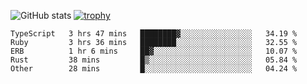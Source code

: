 ![GitHub stats](https://github-readme-stats.vercel.app/api?username=ksk001100&show_icons=true&theme=tokyonight)
[![trophy](https://github-profile-trophy.vercel.app/?username=ksk001100&theme=onedark)](https://github.com/ryo-ma/github-profile-trophy)

<!--START_SECTION:waka-->

```text
TypeScript   3 hrs 47 mins   ████████▓░░░░░░░░░░░░░░░░   34.19 %
Ruby         3 hrs 36 mins   ████████░░░░░░░░░░░░░░░░░   32.55 %
ERB          1 hr 6 mins     ██▓░░░░░░░░░░░░░░░░░░░░░░   10.07 %
Rust         38 mins         █▒░░░░░░░░░░░░░░░░░░░░░░░   05.84 %
Other        28 mins         █░░░░░░░░░░░░░░░░░░░░░░░░   04.24 %
```

<!--END_SECTION:waka-->
